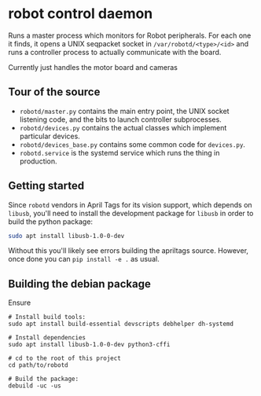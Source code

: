 robot control daemon
====================

Runs a master process which monitors for Robot peripherals. For each one it
finds, it opens a UNIX seqpacket socket in `/var/robotd/<type>/<id>` and runs
a controller process to actually communicate with the board.

Currently just handles the motor board and cameras

Tour of the source
------------------

* `robotd/master.py` contains the main entry point, the UNIX socket listening
  code, and the bits to launch controller subprocesses.
* `robotd/devices.py` contains the actual classes which implement particular
  devices.
* `robotd/devices_base.py` contains some common code for `devices.py`.
* `robotd.service` is the systemd service which runs the thing in production.

Getting started
---------------

Since `robotd` vendors in April Tags for its vision support, which depends on
`libusb`, you'll need to install the development package for `libusb` in order
to build the python package:

``` bash
sudo apt install libusb-1.0-0-dev
```

Without this you'll likely see errors building the apriltags source. However,
once done you can `pip install -e .` as usual.

Building the debian package
---------------------------

Ensure

```
# Install build tools:
sudo apt install build-essential devscripts debhelper dh-systemd

# Install dependencies
sudo apt install libusb-1.0-0-dev python3-cffi

# cd to the root of this project
cd path/to/robotd

# Build the package:
debuild -uc -us
```
